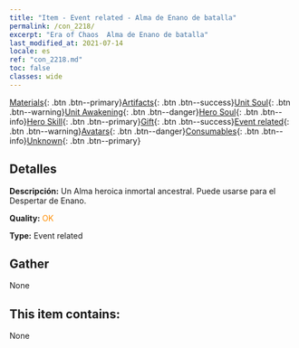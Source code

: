 ```yaml
---
title: "Item - Event related - Alma de Enano de batalla"
permalink: /con_2218/
excerpt: "Era of Chaos  Alma de Enano de batalla"
last_modified_at: 2021-07-14
locale: es
ref: "con_2218.md"
toc: false
classes: wide
---
```

 [Materials](/ItemsES/){: .btn .btn--primary}[Artifacts](/ItemsES/Artifacts/){: .btn .btn--success}[Unit Soul](/ItemsES/UnitSoul/){: .btn .btn--warning}[Unit Awakening](/ItemsES/UnitAwakening/){: .btn .btn--danger}[Hero Soul](/ItemsES/HeroSoul/){: .btn .btn--info}[Hero Skill](/ItemsES/HeroSkill/){: .btn .btn--primary}[Gift](/ItemsES/Gift/){: .btn .btn--success}[Event related](/ItemsES/Events/){: .btn .btn--warning}[Avatars](/ItemsES/Avatars/){: .btn .btn--danger}[Consumables](/ItemsES/Consumables/){: .btn .btn--info}[Unknown](/ItemsES/Unknown/){: .btn .btn--primary}

## Detalles
 **Descripción:** Un Alma heroica inmortal ancestral. Puede usarse para el Despertar de Enano.

 **Quality:** <span style="color: #FF8C00">OK</span>

 **Type:** Event related

## Gather

  None

## This item contains:

  None

